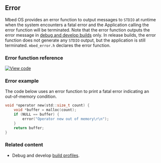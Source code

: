 ## Error

Mbed OS provides an error function to output messages to `STDIO` at runtime when the system encounters a fatal error and the Application calling the error function will be terminated. Note that the error function outputs the error message in <a href="/docs/v5.7/tools/build-profiles.html" target="_blank">debug and develop builds</a> only. In release builds, the error function does not generate any `STDIO` output, but the application is still terminated. `mbed_error.h` declares the error function.

### Error function reference

[![View code](https://www.mbed.com/embed/?type=library)](https://os-doc-builder.test.mbed.com/docs/v5.7/mbed-os-api-doxy/mbed__error_8h_source.html)

### Error example

The code below uses an error function to print a fatal error indicating an out-of-memory condition.

```C
void *operator new(std::size_t count) {
    void *buffer = malloc(count);
    if (NULL == buffer) {
        error("Operator new out of memory\r\n");
    }
    return buffer;
}
```

### Related content

- Debug and develop <a href="/docs/v5.7/tools/build-profiles.html" target="_blank">build profiles</a>.
